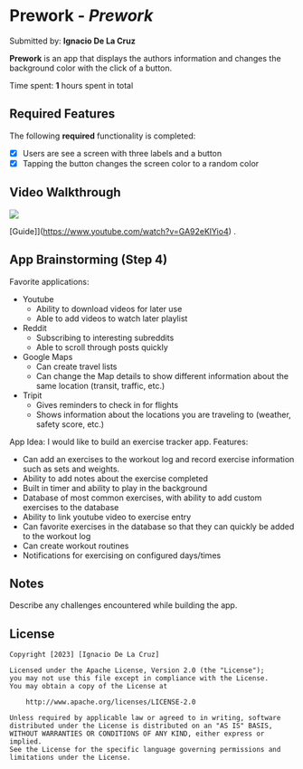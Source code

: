 # Prework - *Prework*

Submitted by: **Ignacio De La Cruz**

**Prework** is an app that displays the authors information and changes the background color with the click of a button. 

Time spent: **1** hours spent in total

## Required Features

The following **required** functionality is completed:

- [x] Users are see a screen with three labels and a button
- [x] Tapping the button changes the screen color to a random color
 
## Video Walkthrough

<div>
    <a href="https://www.loom.com/share/b95720c6b5ba47e18f13093ded921c61">
    </a>
    <a href="https://www.loom.com/share/b95720c6b5ba47e18f13093ded921c61">
      <img style="max-width:300px;" src="https://cdn.loom.com/sessions/thumbnails/b95720c6b5ba47e18f13093ded921c61-with-play.gif">
    </a>
  </div>

[Guide]](https://www.youtube.com/watch?v=GA92eKlYio4) .

## App Brainstorming (Step 4)

Favorite applications:
- Youtube
    - Ability to download videos for later use
    - Able to add videos to watch later playlist
- Reddit
    - Subscribing to interesting subreddits
    - Able to scroll through posts quickly
- Google Maps
    - Can create travel lists
    - Can change the Map details to show different information about the same location (transit, traffic, etc.)
- Tripit
    - Gives reminders to check in for flights
    - Shows information about the locations you are traveling to (weather, safety score, etc.)

App Idea:
I would like to build an exercise tracker app. 
Features: 
- Can add an exercises to the workout log and record exercise information such as sets and weights.
- Ability to add notes about the exercise completed
- Built in timer and ability to play in the background
- Database of most common exercises, with ability to add custom exercises to the database
- Ability to link youtube video to exercise entry
- Can favorite exercises in the database so that they can quickly be added to the workout log
- Can create workout routines 
- Notifications for exercising on configured days/times

## Notes

Describe any challenges encountered while building the app.

## License

    Copyright [2023] [Ignacio De La Cruz]

    Licensed under the Apache License, Version 2.0 (the "License");
    you may not use this file except in compliance with the License.
    You may obtain a copy of the License at

        http://www.apache.org/licenses/LICENSE-2.0

    Unless required by applicable law or agreed to in writing, software
    distributed under the License is distributed on an "AS IS" BASIS,
    WITHOUT WARRANTIES OR CONDITIONS OF ANY KIND, either express or implied.
    See the License for the specific language governing permissions and
    limitations under the License.
